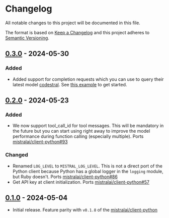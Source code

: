 # Changelog

All notable changes to this project will be documented in this file.

The format is based on [Keep a Changelog](http://keepachangelog.com/en/1.1.1/)
and this project adheres to [Semantic Versioning](http://semver.org/spec/v2.0.0.html).

## [0.3.0] - 2024-05-30

### Added

- Added support for completion requests which you can use to query their latest model
[codestral](https://mistral.ai/news/codestral/).
See [this example](https://github.com/wilsonsilva/mistral/blob/0.3.0/examples/code_completion.rb) to get started.

## [0.2.0] - 2024-05-23

### Added

- We now support tool_call_id for tool messages. This will be mandatory in the future but you can start using right
away to improve the model performance during function calling (especially multiple).
Ports [mistralai/client-python#93](https://github.com/mistralai/client-python/pull/93)

### Changed

- Renamed `LOG_LEVEL` to `MISTRAL_LOG_LEVEL`. This is not a direct port of the Python client because Python has a
global logger in the `logging` module, but Ruby doesn't.
Ports [mistralai/client-python#86](https://github.com/mistralai/client-python/pull/86)
- Get API key at client initialization. Ports
[mistralai/client-python#57](https://github.com/mistralai/client-python/pull/57)

## [0.1.0] - 2024-05-04

- Initial release. Feature parity with `v0.1.8` of the
[mistralai/client-python](https://github.com/mistralai/client-python)

[0.3.0]: https://github.com/wilsonsilva/mistral/compare/v0.2.0...v0.3.0
[0.2.0]: https://github.com/wilsonsilva/mistral/compare/v0.1.0...v0.2.0
[0.1.0]: https://github.com/wilsonsilva/mistral/compare/28e7c9...v0.1.0
